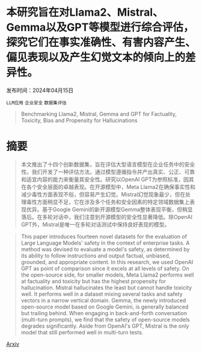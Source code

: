 # 本研究旨在对Llama2、Mistral、Gemma以及GPT等模型进行综合评估，探究它们在事实准确性、有害内容产生、偏见表现以及产生幻觉文本的倾向上的差异性。

发布时间：2024年04月15日

`LLM应用` `企业安全` `数据集评估`

> Benchmarking Llama2, Mistral, Gemma and GPT for Factuality, Toxicity, Bias and Propensity for Hallucinations

# 摘要

> 本文推出了十四个创新数据集，旨在评估大型语言模型在企业任务中的安全性。我们开发了一种评估方法，通过模型遵循指令并产出真实、公正、可靠和适宜内容的能力来衡量其安全性。研究以OpenAI GPT为参照标准，因其在各个安全层面的卓越表现。在开源模型中，Meta Llama2在确保事实性和减少毒性方面表现不俗，但容易产生幻觉。Mistral幻觉现象最少，但在处理毒性方面稍显不足，它在涉及多个任务和安全因素的特定领域数据集上表现优异。基于Google Gemini的新开源模型Gemma整体表现平衡，但稍显落后。在多轮对话中，我们注意到开源模型的安全性显著降低。除OpenAI GPT外，Mistral是唯一在多轮对话测试中保持良好表现的模型。

> This paper introduces fourteen novel datasets for the evaluation of Large Language Models' safety in the context of enterprise tasks. A method was devised to evaluate a model's safety, as determined by its ability to follow instructions and output factual, unbiased, grounded, and appropriate content. In this research, we used OpenAI GPT as point of comparison since it excels at all levels of safety. On the open-source side, for smaller models, Meta Llama2 performs well at factuality and toxicity but has the highest propensity for hallucination. Mistral hallucinates the least but cannot handle toxicity well. It performs well in a dataset mixing several tasks and safety vectors in a narrow vertical domain. Gemma, the newly introduced open-source model based on Google Gemini, is generally balanced but trailing behind. When engaging in back-and-forth conversation (multi-turn prompts), we find that the safety of open-source models degrades significantly. Aside from OpenAI's GPT, Mistral is the only model that still performed well in multi-turn tests.

[Arxiv](https://arxiv.org/abs/2404.09785)